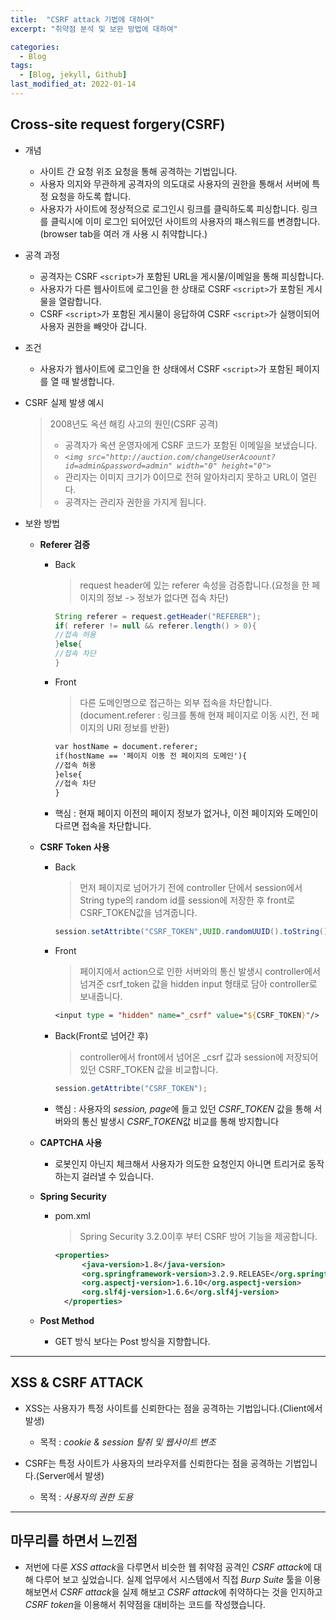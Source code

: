 ```yaml
---
title:  "CSRF attack 기법에 대하여"
excerpt: "취약점 분석 및 보완 방법에 대하여"

categories:
  - Blog
tags:
  - [Blog, jekyll, Github]
last_modified_at: 2022-01-14
---
```


## Cross-site request forgery(CSRF)
- 개념
  - 사이트 간 요청 위조 요청을 통해 공격하는 기법입니다.
  - 사용자 의지와 무관하게 공격자의 의도대로 사용자의 권한을 통해서 서버에 특정 요청을 하도록 합니다.
  - 사용자가 사이트에 정상적으로 로그인시 링크를 클릭하도록 피싱합니다. 링크를 클릭시에 이미 로그인 되어있던 사이트의 사용자의 패스워드를 변경합니다.(browser tab을 여러 개 사용 시 취약합니다.)
- 공격 과정
  - 공격자는 CSRF `<script>`가 포함된 URL을 게시물/이메일을 통해 피싱합니다.
  - 사용자가 다른 웹사이트에 로그인을 한 상태로 CSRF `<script>`가 포함된 게시물을 열람합니다.
  - CSRF `<script>`가 포함된 게시물이 응답하여 CSRF `<script>`가 실행이되어 사용자 권한을 빼앗아 갑니다.
- 조건
  - 사용자가 웹사이트에 로그인을 한 상태에서 CSRF `<script>`가 포함된 페이지를 열 때 발생합니다.
- CSRF 실제 발생 예시

    > 2008년도 옥션 해킹 사고의 원인(CSRF 공격)
    > - 공격자가 옥션 운영자에게 CSRF 코드가 포함된 이메일을 보냈습니다.
    > - *`<img src="http://auction.com/changeUserAcoount?id=admin&password=admin" width="0" height="0">`*
    > - 관리자는 이미지 크기가 0이므로 전혀 알아차리지 못하고 URL이 열린다.
    > - 공격자는 관리자 권한을 가지게 됩니다.

- 보완 방법
  - **Referer 검증**
    - Back
      > request header에 있는 referer 속성을 검증합니다.(요청을 한 페이지의 정보 -> 정보가 없다면 접속 차단)

      ```java
      String referer = request.getHeader("REFERER");
      if( referer != null && referer.length() > 0){
      //접속 허용
      }else{
      //접속 차단
      }
      ```

    - Front
      > 다른 도메인명으로 접근하는 외부 접속을 차단합니다.(document.referer : 링크를 통해 현재 페이지로 이동 시킨, 전 페이지의 URI 정보를 반환)

      ```jsp
      var hostName = document.referer;
      if(hostName == '페이지 이동 전 페이지의 도메인'){
      //접속 허용
      }else{
      //접속 차단
      }
      ```

    - 핵심 : 현재 페이지 이전의 페이지 정보가 없거나, 이전 페이지와 도메인이 다르면 접속을 차단합니다.
    
  - **CSRF Token 사용**
    - Back
      > 먼저 페이지로 넘어가기 전에 controller 단에서 session에서 String type의 random id를 session에 저장한 후 front로 CSRF_TOKEN값을 넘겨줍니다. 

      ```java
      session.setAttribte("CSRF_TOKEN",UUID.randomUUID().toString());
      ```

    - Front
      > 페이지에서 action으로 인한 서버와의 통신 발생시 controller에서 넘겨준 csrf_token 값을 hidden input 형태로 담아 controller로 보내줍니다.

      ```jsp
      <input type = "hidden" name="_csrf" value="${CSRF_TOKEN}"/>
      ```

    - Back(Front로 넘어간 후)
      > controller에서 front에서 넘어온 _csrf 값과 session에 저장되어있던 CSRF_TOKEN 값을 비교합니다.

      ```java
      session.getAttribte("CSRF_TOKEN");
      ```

    - 핵심 : 사용자의 *session, page*에 들고 있던 *CSRF_TOKEN* 값을 통해 서버와의 통신 발생시 *CSRF_TOKEN*값 비교를 통해 방지합니다

  - **CAPTCHA 사용**
    - 로봇인지 아닌지 체크해서 사용자가 의도한 요청인지 아니면 트리거로 동작하는지 걸러낼 수 있습니다.
  
  - **Spring Security**
    - pom.xml
      > Spring Security 3.2.0이후 부터 CSRF 방어 기능을 제공합니다.

      ```xml
      <properties>
		    <java-version>1.8</java-version>
		    <org.springframework-version>3.2.9.RELEASE</org.springframework-version>
    		<org.aspectj-version>1.6.10</org.aspectj-version>
	    	<org.slf4j-version>1.6.6</org.slf4j-version>
	    </properties>
      ```

  - **Post Method**
    - GET 방식 보다는 Post 방식을 지향합니다. 
    
---

## XSS & CSRF ATTACK
- XSS는 사용자가 특정 사이트를 신뢰한다는 점을 공격하는 기법입니다.(Client에서 발생)
  - 목적 : *cookie & session 탈취 및 웹사이트 변조*
  
- CSRF는 특정 사이트가 사용자의 브라우저를 신뢰한다는 점을 공격하는 기법입니다.(Server에서 발생)
  - 목적 : *사용자의 권한 도용*

---

## 마무리를 하면서 느낀점
- 저번에 다룬 *XSS attack*을 다루면서 비슷한 웹 취약점 공격인 *CSRF attack*에 대해 다루어 보고 싶었습니다. 실제 업무에서 시스템에서 직접 *Burp Suite* 툴을 이용해보면서 *CSRF attack*을 실제 해보고 *CSRF attack*에 취약하다는 것을 인지하고 *CSRF token*을 이용해서 취약점을 대비하는 코드를 작성했습니다.